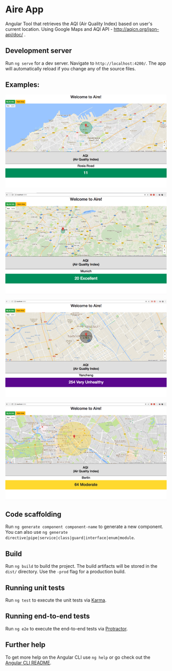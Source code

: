 # Aire App

Angular Tool that retrieves the AQI (Air Quality Index) based on user's current location.
Using Google Maps and AQI API - http://aqicn.org/json-api/doc/ .

## Development server

Run `ng serve` for a dev server. Navigate to `http://localhost:4200/`. The app will automatically reload if you change any of the source files.

## Examples: 

![alt text](https://github.com/lolabs/aire/blob/master/screenshots/img_0.png?raw=true "Img 1")

![alt text](https://github.com/lolabs/aire/blob/master/screenshots/img_1.png?raw=true "Img 1")

![alt text](https://github.com/lolabs/aire/blob/master/screenshots/img_2.png?raw=true "Img 1")

![alt text](https://github.com/lolabs/aire/blob/master/screenshots/img_3.png?raw=true "Img 1")



## Code scaffolding

Run `ng generate component component-name` to generate a new component. You can also use `ng generate directive|pipe|service|class|guard|interface|enum|module`.

## Build

Run `ng build` to build the project. The build artifacts will be stored in the `dist/` directory. Use the `-prod` flag for a production build.

## Running unit tests

Run `ng test` to execute the unit tests via [Karma](https://karma-runner.github.io).

## Running end-to-end tests

Run `ng e2e` to execute the end-to-end tests via [Protractor](http://www.protractortest.org/).

## Further help

To get more help on the Angular CLI use `ng help` or go check out the [Angular CLI README](https://github.com/angular/angular-cli/blob/master/README.md).
